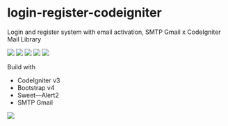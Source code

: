 # login-register-codeigniter
Login and register system with email activation, SMTP Gmail x CodeIgniter Mail Library

<img src="https://img.shields.io/github/issues/erwindosianipar/login-register-codeigniter">
<img src="https://img.shields.io/github/forks/erwindosianipar/login-register-codeigniter">
<img src="https://img.shields.io/github/stars/erwindosianipar/login-register-codeigniter">
<img src="https://img.shields.io/github/license/erwindosianipar/login-register-codeigniter">
<img src="https://img.shields.io/twitter/url?url=https%3A%2F%2Fgithub.com%2Ferwindosianipar%2Flogin-register-codeigniter%2F">

Build with
<ul>
  <li>CodeIgniter v3</li>
  <li>Bootstrap v4</li>
  <li>Sweet—Alert2</li>
  <li>SMTP Gmail</li>
</ul>

<img src="https://nippa88.files.wordpress.com/2016/08/email-via-localhost-ci-codeigniter-gmail.jpg?w=584&h=292">

